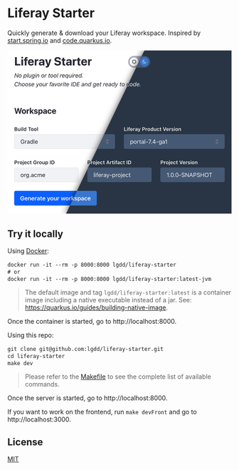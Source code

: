 # Liferay Starter

Quickly generate & download your Liferay workspace. Inspired by [start.spring.io](https://start.spring.io/)
and [code.quarkus.io](https://code.quarkus.io/).

![preview](https://github.com/lgdd/doc-assets/blob/main/liferay-starter/preview.jpg?raw=true)

## Try it locally

Using [Docker](https://hub.docker.com/repository/docker/lgdd/liferay-starter):

```shell
docker run -it --rm -p 8000:8000 lgdd/liferay-starter
# or
docker run -it --rm -p 8000:8000 lgdd/liferay-starter:latest-jvm
```

> The default image and tag `lgdd/liferay-starter:latest` is a container image including a native executable instead of
> a jar. See: https://quarkus.io/guides/building-native-image.

Once the container is started, go to http://localhost:8000.

Using this repo:

```
git clone git@github.com:lgdd/liferay-starter.git
cd liferay-starter
make dev
```

> Please refer to the [Makefile](Makefile) to see the complete list of available commands.

Once the server is started, go to http://localhost:8000.

If you want to work on the frontend, run `make devFront` and go to http://localhost:3000.

## License

[MIT](LICENSE)
